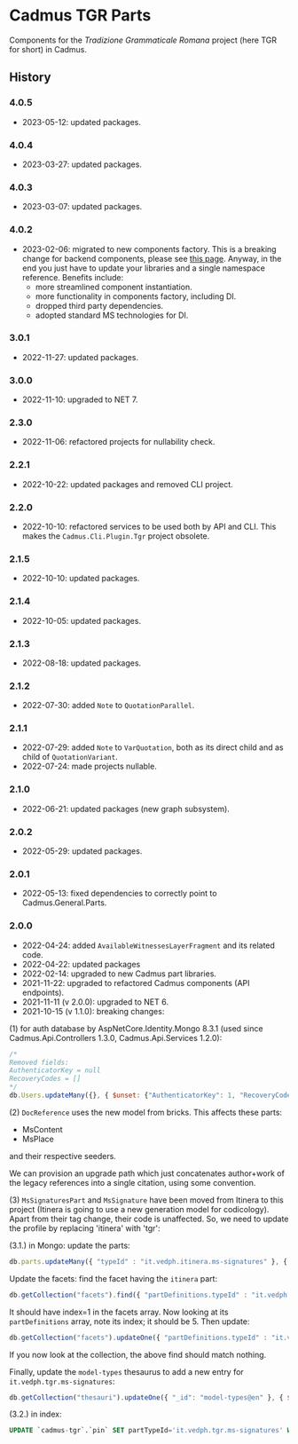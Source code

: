 # Cadmus TGR Parts

Components for the _Tradizione Grammaticale Romana_ project (here TGR for short) in Cadmus.

## History

### 4.0.5

- 2023-05-12: updated packages.

### 4.0.4

- 2023-03-27: updated packages.

### 4.0.3

- 2023-03-07: updated packages.

### 4.0.2

- 2023-02-06: migrated to new components factory. This is a breaking change for backend components, please see [this page](https://myrmex.github.io/overview/cadmus/dev/history/#2023-02-01---backend-infrastructure-upgrade). Anyway, in the end you just have to update your libraries and a single namespace reference. Benefits include:
  - more streamlined component instantiation.
  - more functionality in components factory, including DI.
  - dropped third party dependencies.
  - adopted standard MS technologies for DI.

### 3.0.1

- 2022-11-27: updated packages.

### 3.0.0

- 2022-11-10: upgraded to NET 7.

### 2.3.0

- 2022-11-06: refactored projects for nullability check.

### 2.2.1

- 2022-10-22: updated packages and removed CLI project.

### 2.2.0

- 2022-10-10: refactored services to be used both by API and CLI. This makes the `Cadmus.Cli.Plugin.Tgr` project obsolete.

### 2.1.5

- 2022-10-10: updated packages.

### 2.1.4

- 2022-10-05: updated packages.

### 2.1.3

- 2022-08-18: updated packages.

### 2.1.2

- 2022-07-30: added `Note` to `QuotationParallel`.

### 2.1.1

- 2022-07-29: added `Note` to `VarQuotation`, both as its direct child and as child of `QuotationVariant`.
- 2022-07-24: made projects nullable.

### 2.1.0

- 2022-06-21: updated packages (new graph subsystem).

### 2.0.2

- 2022-05-29: updated packages.

### 2.0.1

- 2022-05-13: fixed dependencies to correctly point to Cadmus.General.Parts.

### 2.0.0

- 2022-04-24: added `AvailableWitnessesLayerFragment` and its related code.
- 2022-04-22: updated packages
- 2022-02-14: upgraded to new Cadmus part libraries.
- 2021-11-22: upgraded to refactored Cadmus components (API endpoints).
- 2021-11-11 (v 2.0.0): upgraded to NET 6.
- 2021-10-15 (v 1.1.0): breaking changes:

(1) for auth database by AspNetCore.Identity.Mongo 8.3.1 (used since Cadmus.Api.Controllers 1.3.0, Cadmus.Api.Services 1.2.0):

```js
/*
Removed fields:
AuthenticatorKey = null
RecoveryCodes = []
*/
db.Users.updateMany({}, { $unset: {"AuthenticatorKey": 1, "RecoveryCodes": 1} });
```

(2) `DocReference` uses the new model from bricks. This affects these parts:

- MsContent
- MsPlace

and their respective seeders.

We can provision an upgrade path which just concatenates author+work of the legacy references into a single citation, using some convention.

(3) `MsSignaturesPart` and `MsSignature` have been moved from Itinera to this project (Itinera is going to use a new generation model for codicology). Apart from their tag change, their code is unaffected. So, we need to update the profile by replacing 'itinera' with 'tgr':

(3.1.) in Mongo: update the parts:

```js
db.parts.updateMany({ "typeId" : "it.vedph.itinera.ms-signatures" }, { $set: { "typeId": "it.vedph.tgr.ms-signatures"}});
```

Update the facets: find the facet having the `itinera` part:

```js
db.getCollection("facets").find({ "partDefinitions.typeId" : "it.vedph.itinera.ms-signatures" });
```

It should have index=1 in the facets array. Now looking at its `partDefinitions` array, note its index; it should be 5. Then update:

```js
db.getCollection("facets").updateOne({ "partDefinitions.typeId" : "it.vedph.itinera.ms-signatures" }, { $set: { "partDefinitions.$.typeId": "it.vedph.tgr.ms-signatures"}});
```

If you now look at the collection, the above find should match nothing.

Finally, update the `model-types` thesaurus to add a new entry for `it.vedph.tgr.ms-signatures`:

```js
db.getCollection("thesauri").updateOne({ "_id": "model-types@en" }, { $push: { entries: { _id: "it.vedph.tgr.ms-signatures", value: "ms signatures" } } });
```

(3.2.) in index:

```sql
UPDATE `cadmus-tgr`.`pin` SET partTypeId='it.vedph.tgr.ms-signatures' WHERE partTypeId='it.vedph.itinera.ms-signatures';
```
